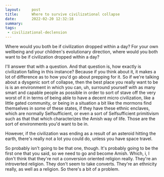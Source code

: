```yaml
---
layout:     post
title:      Where to survive civilizational collapse
date:       2022-02-20 12:32:18
summary:    
tags:
 - civilizational-declension
---
```


Where would you both be if civilization dropped within a day? For your own wellbeing and your children's evolutionary direction, where would you both want to be if civilization dropped within a day?

 I'll answer that with a question. And that question is, how exactly is civilization falling in this instance? Because if you think about it, it makes a lot of difference as to how you'd go about prepping for it. So if we're talking about a dysgenic sort of collapse, then the best place you really want to be is is an environment in which you can, uh, surround yourself with as many smart and capable people as possible in order to sort of stave off the very worst of it in terms of being able to have a decent micro civilization, like a little gated community, or being in a situation a bit like the mormons find themselves in some of these states, if they have these ethnic enclaves, which are normally Selfsufficient, or even a sort of Selfsufficient primitivism such as that that which characterizes the Amish way of life. Those are the sort of environments you'd want to be in.
 
 However, if the civilization was ending as a result of an asteroid hitting the earth, there's really not a lot you could do, unless you have space travel.
 
 So probably isn't going to be that one, though. It's probably going to be the first one that you said, so we need to go and become Amish. Which, i, I don't think that they're not a conversion oriented religion really. They're an introverted religion. They don't seem to take converts. They're an ethnicity really, as well as a religion. So there's a bit of a problem.